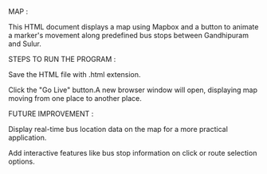 MAP :

  This HTML document displays a map using Mapbox and a button to animate a marker's movement along predefined bus stops between Gandhipuram and Sulur.
  
STEPS TO RUN THE PROGRAM :

   Save the HTML file with .html extension.

   Click the "Go Live" button.A new browser window will open, displaying map moving from one place to another place.

FUTURE IMPROVEMENT :

   Display real-time bus location data on the map for a more practical application.
   
   Add interactive features like bus stop information on click or route selection options.
